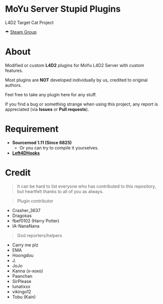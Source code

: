 # MoYu Server Stupid Plugins
L4D2 Target Cat Project

☂ [Steam Group](https://steamcommunity.com/groups/MoYu-Versus)

# About
Modified or custom **L4D2** plugins for MoYu L4D2 Server with custom features.

Most plugins are **NOT** developed individually by us, credited to original authors.

Feel free to take any plugin here for any stuff.

If you find a bug or something strange when using this project, any report is appreciated (via **Issues** or **Pull requests**).

# Requirement
- **Sourcemod 1.11 (Since 6825)**
  - Or you can try to compile it yourselves.
- **[Left4DHooks](https://forums.alliedmods.net/showthread.php?p=2684862)**

# Credit
> It can be hard to list everyone who has contributed to this repository, but heartfelt thanks to all of you as always.

> Plugin contributor
- Crasher_3637
- Dragokas
- fbef0102 (Harry Potter)
- IA-NanaNana

> God reporters/helpers
- Carry me plz
- EMA
- Hoongdou
- J.
- JoJo
- Kanna (x-xoxo)
- Paanchan
- SirPlease
- lunatixxx
- vikingo12
- Tobu (Kain)

